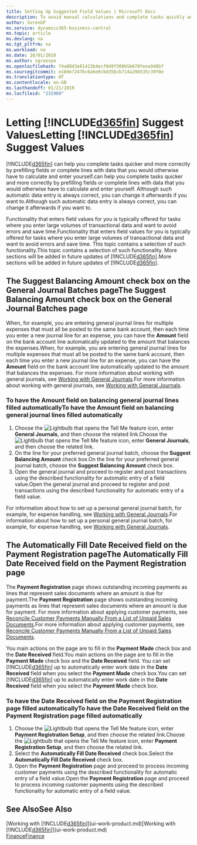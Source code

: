```yaml
---
title: Setting Up Suggested Field Values | Microsoft Docs
description: To avoid manual calculations and complete tasks quickly and accurately, you can set up automatic data entry so that Business Central fills in selected fields.
author: SorenGP
ms.service: dynamics365-business-central
ms.topic: article
ms.devlang: na
ms.tgt_pltfrm: na
ms.workload: na
ms.date: 10/01/2018
ms.author: sgroespe
ms.openlocfilehash: 74a88d3e81413b4ecf849f500b5b670feea948bf
ms.sourcegitcommit: e10de72476c6a6e0cbd35bcb714a29b535c39f0e
ms.translationtype: HT
ms.contentlocale: en-GB
ms.lasthandoff: 01/21/2019
ms.locfileid: "232989"
---
```

# <a name="letting-included365finincludesd365finmdmd-suggest-values"></a><span data-ttu-id="ec35f-103">Letting [!INCLUDE[d365fin](includes/d365fin_md.md)] Suggest Values</span><span class="sxs-lookup"><span data-stu-id="ec35f-103">Letting [!INCLUDE[d365fin](includes/d365fin_md.md)] Suggest Values</span></span>
[!INCLUDE[d365fin](includes/d365fin_md.md)] <span data-ttu-id="ec35f-104">can help you complete tasks quicker and more correctly by prefilling fields or complete lines with data that you would otherwise have to calculate and enter yourself.</span><span class="sxs-lookup"><span data-stu-id="ec35f-104">can help you complete tasks quicker and more correctly by prefilling fields or complete lines with data that you would otherwise have to calculate and enter yourself.</span></span> <span data-ttu-id="ec35f-105">Although such automatic data entry is always correct, you can change it afterwards if you want to.</span><span class="sxs-lookup"><span data-stu-id="ec35f-105">Although such automatic data entry is always correct, you can change it afterwards if you want to.</span></span>

<span data-ttu-id="ec35f-106">Functionality that enters field values for you is typically offered for tasks where you enter large volumes of transactional data and want to avoid errors and save time.</span><span class="sxs-lookup"><span data-stu-id="ec35f-106">Functionality that enters field values for you is typically offered for tasks where you enter large volumes of transactional data and want to avoid errors and save time.</span></span> <span data-ttu-id="ec35f-107">This topic contains a selection of such functionality.</span><span class="sxs-lookup"><span data-stu-id="ec35f-107">This topic contains a selection of such functionality.</span></span> <span data-ttu-id="ec35f-108">More sections will be added in future updates of [!INCLUDE[d365fin](includes/d365fin_md.md)].</span><span class="sxs-lookup"><span data-stu-id="ec35f-108">More sections will be added in future updates of [!INCLUDE[d365fin](includes/d365fin_md.md)].</span></span>

## <a name="the-suggest-balancing-amount-check-box-on-the-general-journal-batches-page"></a><span data-ttu-id="ec35f-109">The **Suggest Balancing Amount** check box on the **General Journal Batches** page</span><span class="sxs-lookup"><span data-stu-id="ec35f-109">The **Suggest Balancing Amount** check box on the **General Journal Batches** page</span></span>
<span data-ttu-id="ec35f-110">When, for example, you are entering general journal lines for multiple expenses that must all be posted to the same bank account, then each time you enter a new journal line for an expense, you can have the **Amount** field on the bank account line automatically updated to the amount that balances the expenses.</span><span class="sxs-lookup"><span data-stu-id="ec35f-110">When, for example, you are entering general journal lines for multiple expenses that must all be posted to the same bank account, then each time you enter a new journal line for an expense, you can have the **Amount** field on the bank account line automatically updated to the amount that balances the expenses.</span></span> <span data-ttu-id="ec35f-111">For more information about working with general journals, see [Working with General Journals](ui-work-general-journals.md).</span><span class="sxs-lookup"><span data-stu-id="ec35f-111">For more information about working with general journals, see [Working with General Journals](ui-work-general-journals.md).</span></span>

### <a name="to-have-the-amount-field-on-balancing-general-journal-lines-filled-automatically"></a><span data-ttu-id="ec35f-112">To have the **Amount** field on balancing general journal lines filled automatically</span><span class="sxs-lookup"><span data-stu-id="ec35f-112">To have the **Amount** field on balancing general journal lines filled automatically</span></span>
1. <span data-ttu-id="ec35f-113">Choose the ![Lightbulb that opens the Tell Me feature](media/ui-search/search_small.png "Tell me what you want to do") icon, enter **General Journals**, and then choose the related link.</span><span class="sxs-lookup"><span data-stu-id="ec35f-113">Choose the ![Lightbulb that opens the Tell Me feature](media/ui-search/search_small.png "Tell me what you want to do") icon, enter **General Journals**, and then choose the related link.</span></span>
2. <span data-ttu-id="ec35f-114">On the line for your preferred general journal batch, choose the **Suggest Balancing Amount** check box.</span><span class="sxs-lookup"><span data-stu-id="ec35f-114">On the line for your preferred general journal batch, choose the **Suggest Balancing Amount** check box.</span></span>
3. <span data-ttu-id="ec35f-115">Open the general journal and proceed to register and post transactions using the described functionality for automatic entry of a field value.</span><span class="sxs-lookup"><span data-stu-id="ec35f-115">Open the general journal and proceed to register and post transactions using the described functionality for automatic entry of a field value.</span></span>       

<span data-ttu-id="ec35f-116">For information about how to set up a personal general journal batch, for example, for expense handling, see [Working with General Journals](ui-work-general-journals.md).</span><span class="sxs-lookup"><span data-stu-id="ec35f-116">For information about how to set up a personal general journal batch, for example, for expense handling, see [Working with General Journals](ui-work-general-journals.md).</span></span>

## <a name="the-automatically-fill-date-received-field-on-the-payment-registration-page"></a><span data-ttu-id="ec35f-117">The **Automatically Fill Date Received** field on the **Payment Registration** page</span><span class="sxs-lookup"><span data-stu-id="ec35f-117">The **Automatically Fill Date Received** field on the **Payment Registration** page</span></span>
<span data-ttu-id="ec35f-118">The **Payment Registration** page shows outstanding incoming payments as lines that represent sales documents where an amount is due for payment.</span><span class="sxs-lookup"><span data-stu-id="ec35f-118">The **Payment Registration** page shows outstanding incoming payments as lines that represent sales documents where an amount is due for payment.</span></span> <span data-ttu-id="ec35f-119">For more information about applying customer payments, see [Reconcile Customer Payments Manually From a List of Unpaid Sales Documents](receivables-how-reconcile-customer-payments-list-unpaid-sales-documents.md).</span><span class="sxs-lookup"><span data-stu-id="ec35f-119">For more information about applying customer payments, see [Reconcile Customer Payments Manually From a List of Unpaid Sales Documents](receivables-how-reconcile-customer-payments-list-unpaid-sales-documents.md).</span></span>

<span data-ttu-id="ec35f-120">You main actions on the page are to fill in the **Payment Made** check box and the **Date Received** field.</span><span class="sxs-lookup"><span data-stu-id="ec35f-120">You main actions on the page are to fill in the **Payment Made** check box and the **Date Received** field.</span></span> <span data-ttu-id="ec35f-121">You can set [!INCLUDE[d365fin](includes/d365fin_md.md)] up to automatically enter work date in the **Date Received** field when you select the **Payment Made** check box.</span><span class="sxs-lookup"><span data-stu-id="ec35f-121">You can set [!INCLUDE[d365fin](includes/d365fin_md.md)] up to automatically enter work date in the **Date Received** field when you select the **Payment Made** check box.</span></span>

### <a name="to-have-the-date-received-field-on-the-payment-registration-page-filled-automatically"></a><span data-ttu-id="ec35f-122">To have the **Date Received** field on the **Payment Registration** page filled automatically</span><span class="sxs-lookup"><span data-stu-id="ec35f-122">To have the **Date Received** field on the **Payment Registration** page filled automatically</span></span>
1. <span data-ttu-id="ec35f-123">Choose the ![Lightbulb that opens the Tell Me feature](media/ui-search/search_small.png "Tell me what you want to do") icon, enter **Payment Registration Setup**, and then choose the related link.</span><span class="sxs-lookup"><span data-stu-id="ec35f-123">Choose the ![Lightbulb that opens the Tell Me feature](media/ui-search/search_small.png "Tell me what you want to do") icon, enter **Payment Registration Setup**, and then choose the related link.</span></span>
2. <span data-ttu-id="ec35f-124">Select the **Automatically Fill Date Received** check box.</span><span class="sxs-lookup"><span data-stu-id="ec35f-124">Select the **Automatically Fill Date Received** check box.</span></span>
3. <span data-ttu-id="ec35f-125">Open the **Payment Registration** page and proceed to process incoming customer payments using the described functionality for automatic entry of a field value.</span><span class="sxs-lookup"><span data-stu-id="ec35f-125">Open the **Payment Registration** page and proceed to process incoming customer payments using the described functionality for automatic entry of a field value.</span></span>

## <a name="see-also"></a><span data-ttu-id="ec35f-126">See Also</span><span class="sxs-lookup"><span data-stu-id="ec35f-126">See Also</span></span>
<span data-ttu-id="ec35f-127">[Working with [!INCLUDE[d365fin](includes/d365fin_md.md)]](ui-work-product.md)</span><span class="sxs-lookup"><span data-stu-id="ec35f-127">[Working with [!INCLUDE[d365fin](includes/d365fin_md.md)]](ui-work-product.md)</span></span>  
[<span data-ttu-id="ec35f-128">Finance</span><span class="sxs-lookup"><span data-stu-id="ec35f-128">Finance</span></span>](finance.md)
